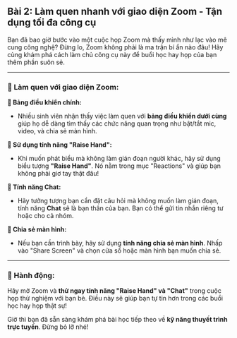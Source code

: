 ## Bài 2: Làm quen nhanh với giao diện Zoom - Tận dụng tối đa công cụ

Bạn đã bao giờ bước vào một cuộc họp Zoom mà thấy mình như lạc vào mê cung công nghệ? Đừng lo, Zoom không phải là ma trận bí ẩn nào đâu! Hãy cùng khám phá cách làm chủ công cụ này để buổi học hay họp của bạn thêm phần suôn sẻ.

---

### 📌 Làm quen với giao diện Zoom:

**🔹 Bảng điều khiển chính:**
- Nhiều sinh viên nhận thấy việc làm quen với **bảng điều khiển dưới cùng** giúp họ dễ dàng tìm thấy các chức năng quan trọng như bật/tắt mic, video, và chia sẻ màn hình.

**🔹 Sử dụng tính năng "Raise Hand":**
- Khi muốn phát biểu mà không làm gián đoạn người khác, hãy sử dụng biểu tượng **"Raise Hand"**. Nó nằm trong mục "Reactions" và giúp bạn không phải giơ tay thật đâu!

**🔹 Tính năng Chat:**
- Hãy tưởng tượng bạn cần đặt câu hỏi mà không muốn làm gián đoạn, tính năng **Chat** sẽ là bạn thân của bạn. Bạn có thể gửi tin nhắn riêng tư hoặc cho cả nhóm.

**🔹 Chia sẻ màn hình:**
- Nếu bạn cần trình bày, hãy sử dụng **tính năng chia sẻ màn hình**. Nhấp vào "Share Screen" và chọn cửa sổ hoặc màn hình bạn muốn chia sẻ.

---

### 🚀 Hành động:

Hãy mở Zoom và **thử ngay tính năng "Raise Hand" và "Chat"** trong cuộc họp thử nghiệm với bạn bè. Điều này sẽ giúp bạn tự tin hơn trong các buổi học hay họp thật sự!

Giờ thì bạn đã sẵn sàng khám phá bài học tiếp theo về **kỹ năng thuyết trình trực tuyến**. Đừng bỏ lỡ nhé!